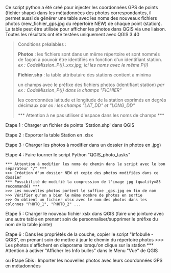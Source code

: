 Ce script python a été créé pour injecter les coordonnées GPS de points (fichier shape) dans les métadonnées des photos correspondantes, il permet aussi de générer une table avec les noms des nouveaux fichiers photos (new_fichier_gps.jpg du répertoire NEW) de chaque point (station). La table peut être utilisée pour afficher les photos dans QGIS via une liaison.
Toutes les résultats ont été testées uniquement avec QGIS 3.40

> Conditions préalables :
> 
> **Photos** : les fichiers sont dans un même répertoire et sont nommés de façon à pouvoir être identifiés en fonction d'un identifiant station.
> *ex : CodeMission_P{i}_xxx.jpg, ici les noms avec le même P{i}*
> 	
> **Fichier.shp** : la table attributaire des stations contient à minima 
> 
> un champs avec le préfixe des fichiers photos (identifiant station) 
> *par ex : CodeMission_P{i} dans le champs "FICHIER"*
> 
> les coordonnées latitude et longitude de la station exprimés en degrés décimaux 
> *par ex : les champs "LAT_DD" et "LONG_DD"*
> 
> *** Attention à ne pas utiliser d'espace dans les noms de champs ***
 
Etape 1 : Charger un fichier de points 'Station.shp' dans QGIS
 
Etape 2 : Exporter la table Station en .xlsx

Etape 3 : Charger les photos à modifier dans un dossier (n photos en .jpg)

Etape 4 : Faire tourner le script Python "QGIS_photo_tasks"

	*** Attention à modifier les noms de chemin dans le script avec le bon séparateur "/" ***
	>>> Création d'un dossier NEW et copie des photos modifiées dans ce dossier
	*** Possibilité de modifié la compression de l'image jpg (quality=85 recommandé) ***
	>>> Les nouvelles photos portent le suffixe _gps.jpg en fin de nom
	>>> Vérifier qu'on a bien le même nombre de photos en sortie
	>>> On obtient un fichier xlsx avec le nom des photos dans les colonnes "PHOTO_1", "PHOTO_2" ...

Etape 5 : Charger le nouveau fichier xslx dans QGIS (faire une jointure avec une autre table en prenant soin de personnaliser/supprimer le préfixe du nom de la table jointe)

Etape 6 : Dans les propriétés de la couche, copier le script "Infobulle - QGIS", en prenant soin de mettre à jour le chemin du répertoire photos
	  >>> Les photos s'affichent en diaporama lorsqu'on clique sur la station
	  *** Attention à activer "Afficher les Info bulles" dans le Menu "Vue" de QGIS

ou Etape 5bis : Importer les nouvelles photos avec leurs coordonnées GPS en métadonnées
